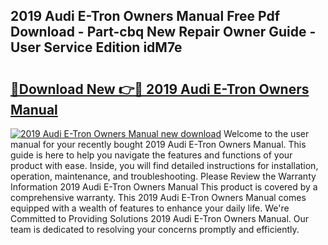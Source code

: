 ## 2019 Audi E-Tron Owners Manual Free Pdf Download - Part-cbq New Repair Owner Guide - User Service Edition idM7e

# <h2><a href="http://bc32897.oget.top/?id=2019+Audi+E-Tron+Owners+Manual">🔗Download New 👉🔴 2019 Audi E-Tron Owners Manual</a></h2>

[![2019 Audi E-Tron Owners Manual new download](https://i.imgur.com/5g1atiW.png)](http://bc32897.oget.top/?id=2019+Audi+E-Tron+Owners+Manual)
Welcome to the user manual for your recently bought 2019 Audi E-Tron Owners Manual. This guide is here to help you navigate the features and functions of your product with ease. Inside, you will find detailed instructions for installation, operation, maintenance, and troubleshooting. Please Review the Warranty Information 2019 Audi E-Tron Owners Manual This product is covered by a comprehensive warranty. This 2019 Audi E-Tron Owners Manual comes equipped with a wealth of features to enhance your daily life. We're Committed to Providing Solutions 2019 Audi E-Tron Owners Manual. Our team is dedicated to resolving your concerns promptly and efficiently.
